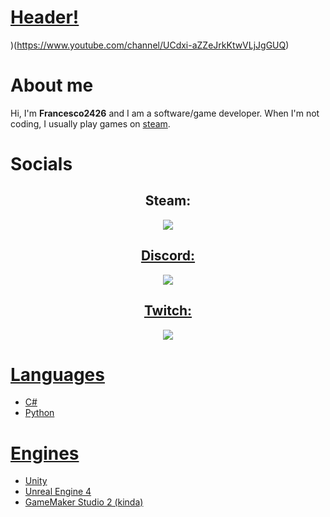 # [Header!](https://user-images.githubusercontent.com/77923481/145695519-f080507a-4d65-45eb-a948-7436b4ff126d.png)
)(https://www.youtube.com/channel/UCdxi-aZZeJrkKtwVLjJgGUQ)

# About me
Hi, I'm **Francesco2426** and I am a software/game developer. When I'm not coding, I usually play games on [steam](https://steamcommunity.com/id/Francesco24/).

# Socials
  <h2 align="center">Steam:</h2>
  <p align="center">
    <a href="https://www.steamprofile.com/sig/76561198325366718/"><img src="https://badges.steamprofile.com/profile/default/steam/76561198325366718.png"</a>
  </p>
  <h2 align="center">Discord:</h2>
  <p align="center">
    <img src="https://discord.c99.nl/widget/theme-1/508769156536205313.png" />
  </p>
  <h2 align="center">Twitch:</h2>
  <p align="center">
    <img src="http://streambadge.com/twitch/dark/Francesco24.png" />
  </p>
  
# Languages 
- C#
- Python

# Engines 
- Unity
- Unreal Engine 4
- GameMaker Studio 2 (kinda)
